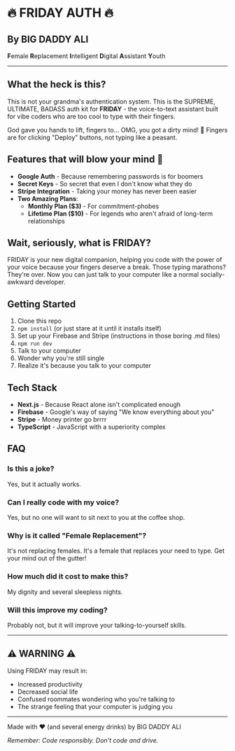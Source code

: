 # 🔥 FRIDAY AUTH 🔥
## By BIG DADDY ALI

**F**emale **R**eplacement **I**ntelligent **D**igital **A**ssistant **Y**outh

---

## What the heck is this?

This is not your grandma's authentication system. This is the SUPREME, ULTIMATE, BADASS auth kit for **FRIDAY** - the voice-to-text assistant built for vibe coders who are too cool to type with their fingers.

God gave you hands to lift, fingers to... OMG, you got a dirty mind! 🧠 Fingers are for clicking "Deploy" buttons, not typing like a peasant.

## Features that will blow your mind 🤯

- **Google Auth** - Because remembering passwords is for boomers
- **Secret Keys** - So secret that even I don't know what they do
- **Stripe Integration** - Taking your money has never been easier
- **Two Amazing Plans**:
  - **Monthly Plan ($3)** - For commitment-phobes
  - **Lifetime Plan ($10)** - For legends who aren't afraid of long-term relationships

## Wait, seriously, what is FRIDAY?

FRIDAY is your new digital companion, helping you code with the power of your voice because your fingers deserve a break. Those typing marathons? They're over. Now you can just talk to your computer like a normal socially-awkward developer.

## Getting Started

1. Clone this repo
2. `npm install` (or just stare at it until it installs itself)
3. Set up your Firebase and Stripe (instructions in those boring .md files)
4. `npm run dev`
5. Talk to your computer
6. Wonder why you're still single
7. Realize it's because you talk to your computer

## Tech Stack

- **Next.js** - Because React alone isn't complicated enough
- **Firebase** - Google's way of saying "We know everything about you"
- **Stripe** - Money printer go brrrr
- **TypeScript** - JavaScript with a superiority complex

## FAQ

### Is this a joke?
Yes, but it actually works.

### Can I really code with my voice?
Yes, but no one will want to sit next to you at the coffee shop.

### Why is it called "Female Replacement"?
It's not replacing females. It's a female that replaces your need to type. Get your mind out of the gutter!

### How much did it cost to make this?
My dignity and several sleepless nights.

### Will this improve my coding?
Probably not, but it will improve your talking-to-yourself skills.

---

## ⚠️ WARNING ⚠️

Using FRIDAY may result in:
- Increased productivity
- Decreased social life
- Confused roommates wondering who you're talking to
- The strange feeling that your computer is judging you

---

Made with ❤️ (and several energy drinks) by BIG DADDY ALI

*Remember: Code responsibly. Don't code and drive.*
